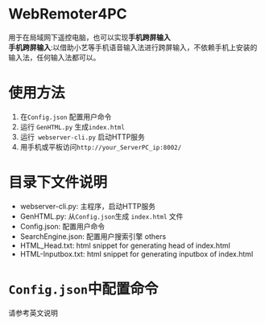 # WebRemoter4PC
用于在局域网下遥控电脑，也可以实现**手机跨屏输入**  
**手机跨屏输入**:以借助小艺等手机语音输入法进行跨屏输入，不依赖手机上安装的输入法，任何输入法都可以。
# 使用方法
1. 在`Config.json` 配置用户命令
2. 运行 `GenHTML.py` 生成`index.html`
3. 运行` webserver-cli.py` 启动HTTP服务
4. 用手机或平板访问`http://your_ServerPC_ip:8002/` 
# 目录下文件说明
- webserver-cli.py: 主程序，启动HTTP服务
- GenHTML.py: 从`Config.json`生成 `index.html` 文件
- Config.json: 配置用户命令
- SearchEngine.json: 配置用户搜索引擎
others
- HTML_Head.txt: html snippet for generating head of index.html
- HTML-Inputbox.txt: html snippet for generating inputbox of index.html
# `Config.json`中配置命令
请参考英文说明

